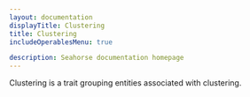 ```yaml
---
layout: documentation
displayTitle: Clustering
title: Clustering
includeOperablesMenu: true

description: Seahorse documentation homepage
---
```


Clustering is a trait grouping entities associated with clustering.
